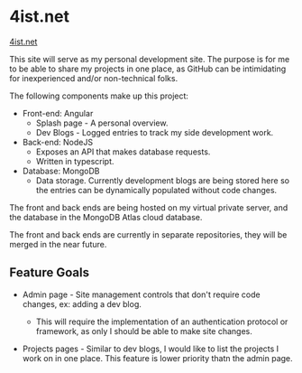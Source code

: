 # 4ist.net

[4ist.net](https://4ist.net)

This site will serve as my personal development site. The purpose is for me to be able to share my projects in one place, as GitHub can be intimidating for inexperienced and/or non-technical folks.

The following components make up this project:
- Front-end: Angular
  - Splash page - A personal overview.
  - Dev Blogs - Logged entries to track my side development work.
- Back-end: NodeJS
  - Exposes an API that makes database requests.
  - Written in typescript.
- Database: MongoDB
  - Data storage. Currently development blogs are being stored here so the entries can be dynamically populated without code changes.

The front and back ends are being hosted on my virtual private server, and the database in the MongoDB Atlas cloud database.

The front and back ends are currently in separate repositories, they will be merged in the near future.

## Feature Goals
- Admin page - Site management controls that don't require code changes, ex: adding a dev blog.
  - This will require the implementation of an authentication protocol or framework, as only I should be able to make site changes.

- Projects pages - Similar to dev blogs, I would like to list the projects I work on in one place. This feature is lower priority thatn the admin page.

